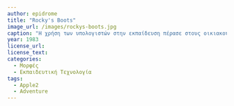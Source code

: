 ```yaml
---
author: epidrome
title: "Rocky's Boots"
image_url: /images/rockys-boots.jpg
caption: "Η χρήση των υπολογιστών στην εκπαίδευση πέρασε στους οικιακούς μικροϋπολογιστές αρχικά με το Rocky's Boots, το οποίο βασίζεται περισσότερο σε στοιχεία αφήγησης και προσομοίωσης και λιγότερο στην μηχανική των δημοφιλών βιντεοπαιχνιδιών, με σκοπό να διδάξει με διασκεδαστικό τρόπο τον σχεδιασμό ψηφιακών λογικών κυκλωμάτων κατάφερε να δημιουργήσει την κατηγορία του εκπαιδευτικού λογισμικού ως διαδραστικό περιβάλλον μάθησης." 
year: 1983 
license_url: 
license_text: 
categories:
  - Μορφές
  - Εκπαιδευτική Τεχνολογία 
tags:
  - Apple2
  - Adventure
---
```

